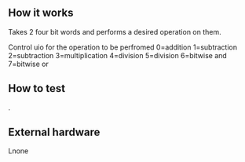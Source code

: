 <!---

This file is used to generate your project datasheet. Please fill in the information below and delete any unused
sections.

You can also include images in this folder and reference them in the markdown. Each image must be less than
512 kb in size, and the combined size of all images must be less than 1 MB.
-->

## How it works
Takes 2 four bit words and performs a desired operation on them.

Control uio for the operation to be perfromed 
0=addition
1=subtraction
2=subtraction
3=multiplication
4=division
5=division 
6=bitwise and 
7=bitwise or 


## How to test

.

## External hardware

Lnone
